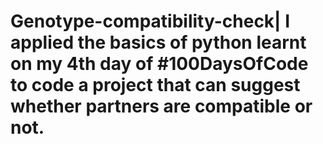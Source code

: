 # Genotype-compatibility-check| I applied the basics of python learnt on my 4th day of #100DaysOfCode to code a project that can suggest whether partners are compatible or not. 
